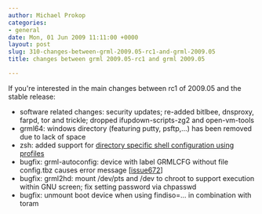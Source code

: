 ```yaml
---
author: Michael Prokop
categories:
- general
date: Mon, 01 Jun 2009 11:11:00 +0000
layout: post
slug: 310-changes-between-grml-2009.05-rc1-and-grml-2009.05
title: changes between grml 2009.05-rc1 and grml 2009.05

---
```

If you're interested in the main changes between rc1 of 2009\.05 and the stable release:
* software related changes: security updates; re\-added bitlbee, dnsproxy, farpd, tor and trickle; dropped ifupdown\-scripts\-zg2 and open\-vm\-tools
* grml64: windows directory (featuring putty, psftp,...) has been removed due to lack of space
* zsh: added support for [directory specific shell configuration using profiles](http://michael-prokop.at/blog/2009/05/30/directory-specific-shell-configuration-with-zsh/)
* bugfix: grml\-autoconfig: device with label GRMLCFG without file config.tbz causes error message \[[issue672](http://bts.grml.org/grml/issue672)]
* bugfix: grml2hd: mount /dev/pts and /dev to chroot to support execution within GNU screen; fix setting password via chpasswd
* bugfix: unmount boot device when using findiso\=... in combination with toram
